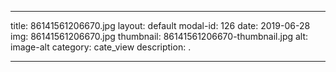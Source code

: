 
---
title: 86141561206670.jpg
layout: default
modal-id: 126
date: 2019-06-28
img: 86141561206670.jpg
thumbnail: 86141561206670-thumbnail.jpg
alt: image-alt
category: cate_view
description: .

---
